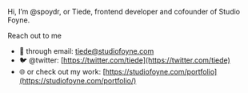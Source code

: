 Hi, I’m @spoydr, or Tiede, frontend developer and cofounder of Studio Foyne.

Reach out to me
- 📧 through email:  tiede@studiofoyne.com
- 🐦 @twitter: [https://twitter.com/tiede](https://twitter.com/tiede)
- 🌐 or check out my work: [https://studiofoyne.com/portfolio](https://studiofoyne.com/portfolio/)


<!---
spoydr/spoydr is a ✨ special ✨ repository because its `README.md` (this file) appears on your GitHub profile.
You can click the Preview link to take a look at your changes.
--->
